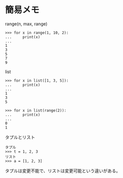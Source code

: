 # 簡易メモ

range(n, max, range)
```
>>> for x in range(1, 10, 2):
...     print(x)
...
1
3
5
7
9
```

list

```
>>> for x in list([1, 3, 5]):
...     print(x)
...
1
3
5

>>> for x in list(range(2)):
...     print(x)
...
0
1
```

タプルとリスト
```
タプル
>>> t = 1, 2, 3
リスト
>>> a = [1, 2, 3]
```

タプルは変更不能で、リストは変更可能という違いがある。
